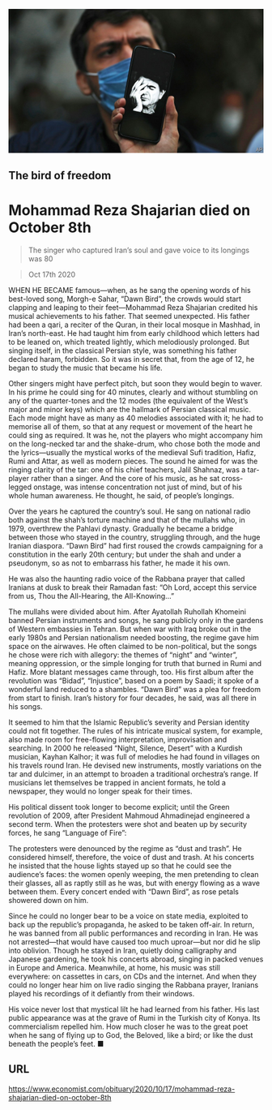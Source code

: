 ![](./images/20201017_OBP001_0.jpg)

## The bird of freedom

# Mohammad Reza Shajarian died on October 8th

> The singer who captured Iran’s soul and gave voice to its longings was 80

> Oct 17th 2020

WHEN HE BECAME famous—when, as he sang the opening words of his best-loved song, Morgh-e Sahar, “Dawn Bird”, the crowds would start clapping and leaping to their feet—Mohammad Reza Shajarian credited his musical achievements to his father. That seemed unexpected. His father had been a qari, a reciter of the Quran, in their local mosque in Mashhad, in Iran’s north-east. He had taught him from early childhood which letters had to be leaned on, which treated lightly, which melodiously prolonged. But singing itself, in the classical Persian style, was something his father declared haram, forbidden. So it was in secret that, from the age of 12, he began to study the music that became his life.

Other singers might have perfect pitch, but soon they would begin to waver. In his prime he could sing for 40 minutes, clearly and without stumbling on any of the quarter-tones and the 12 modes (the equivalent of the West’s major and minor keys) which are the hallmark of Persian classical music. Each mode might have as many as 40 melodies associated with it; he had to memorise all of them, so that at any request or movement of the heart he could sing as required. It was he, not the players who might accompany him on the long-necked tar and the shake-drum, who chose both the mode and the lyrics—usually the mystical works of the medieval Sufi tradition, Hafiz, Rumi and Attar, as well as modern pieces. The sound he aimed for was the ringing clarity of the tar: one of his chief teachers, Jalil Shahnaz, was a tar-player rather than a singer. And the core of his music, as he sat cross-legged onstage, was intense concentration not just of mind, but of his whole human awareness. He thought, he said, of people’s longings.

Over the years he captured the country’s soul. He sang on national radio both against the shah’s torture machine and that of the mullahs who, in 1979, overthrew the Pahlavi dynasty. Gradually he became a bridge between those who stayed in the country, struggling through, and the huge Iranian diaspora. “Dawn Bird” had first roused the crowds campaigning for a constitution in the early 20th century; but under the shah and under a pseudonym, so as not to embarrass his father, he made it his own.

He was also the haunting radio voice of the Rabbana prayer that called Iranians at dusk to break their Ramadan fast: “Oh Lord, accept this service from us, Thou the All-Hearing, the All-Knowing...”

The mullahs were divided about him. After Ayatollah Ruhollah Khomeini banned Persian instruments and songs, he sang publicly only in the gardens of Western embassies in Tehran. But when war with Iraq broke out in the early 1980s and Persian nationalism needed boosting, the regime gave him space on the airwaves. He often claimed to be non-political, but the songs he chose were rich with allegory: the themes of “night” and “winter”, meaning oppression, or the simple longing for truth that burned in Rumi and Hafiz. More blatant messages came through, too. His first album after the revolution was “Bidad”, “Injustice”, based on a poem by Saadi; it spoke of a wonderful land reduced to a shambles. “Dawn Bird” was a plea for freedom from start to finish. Iran’s history for four decades, he said, was all there in his songs.

It seemed to him that the Islamic Republic’s severity and Persian identity could not fit together. The rules of his intricate musical system, for example, also made room for free-flowing interpretation, improvisation and searching. In 2000 he released “Night, Silence, Desert” with a Kurdish musician, Kayhan Kalhor; it was full of melodies he had found in villages on his travels round Iran. He devised new instruments, mostly variations on the tar and dulcimer, in an attempt to broaden a traditional orchestra’s range. If musicians let themselves be trapped in ancient formats, he told a newspaper, they would no longer speak for their times.

His political dissent took longer to become explicit; until the Green revolution of 2009, after President Mahmoud Ahmadinejad engineered a second term. When the protesters were shot and beaten up by security forces, he sang “Language of Fire”:

The protesters were denounced by the regime as “dust and trash”. He considered himself, therefore, the voice of dust and trash. At his concerts he insisted that the house lights stayed up so that he could see the audience’s faces: the women openly weeping, the men pretending to clean their glasses, all as raptly still as he was, but with energy flowing as a wave between them. Every concert ended with “Dawn Bird”, as rose petals showered down on him.

Since he could no longer bear to be a voice on state media, exploited to back up the republic’s propaganda, he asked to be taken off-air. In return, he was banned from all public performances and recording in Iran. He was not arrested—that would have caused too much uproar—but nor did he slip into oblivion. Though he stayed in Iran, quietly doing calligraphy and Japanese gardening, he took his concerts abroad, singing in packed venues in Europe and America. Meanwhile, at home, his music was still everywhere: on cassettes in cars, on CDs and the internet. And when they could no longer hear him on live radio singing the Rabbana prayer, Iranians played his recordings of it defiantly from their windows.

His voice never lost that mystical lilt he had learned from his father. His last public appearance was at the grave of Rumi in the Turkish city of Konya. Its commercialism repelled him. How much closer he was to the great poet when he sang of flying up to God, the Beloved, like a bird; or like the dust beneath the people’s feet. ■

## URL

https://www.economist.com/obituary/2020/10/17/mohammad-reza-shajarian-died-on-october-8th
